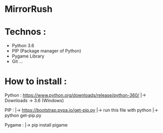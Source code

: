# MirrorRush

# Technos : 
 - Python 3.6
 - PIP (Package manager of Python)
 - Pygame Library
 - Git ...
 
# How to install : 

  Python :
  https://www.python.org/downloads/release/python-360/
  |-> Downloads -> 3.6 (Windows)
  
  PIP : 
  |-> https://bootstrap.pypa.io/get-pip.py
  |-> run this file with python 
  |-> python get-pip.py
  
  Pygame :
  |-> pip install pigame
